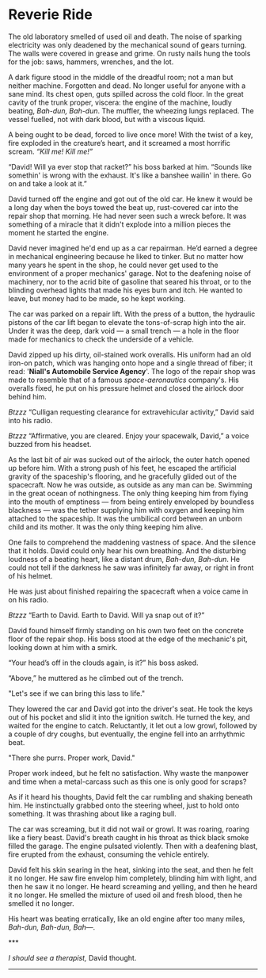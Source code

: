 # Reverie Ride

The old laboratory smelled of used oil and death. The noise of sparking
electricity was only deadened by the mechanical sound of gears turning. The
walls were covered in grease and grime. On rusty nails hung the tools for the
job: saws, hammers, wrenches, and the lot.

A dark figure stood in the middle of the dreadful room; not a man but neither
machine. Forgotten and dead. No longer useful for anyone with a sane mind. Its
chest open, guts spilled across the cold floor. In the great cavity of the trunk
proper, viscera: the engine of the machine, loudly beating, _Bah-dun, Bah-dun_.
The muffler, the wheezing lungs replaced. The vessel fuelled, not with dark
blood, but with a viscous liquid.

A being ought to be dead, forced to live once more! With the twist of a key,
fire exploded in the creature’s heart, and it screamed a most horrific scream.
_“Kill me! Kill me!”_

“David! Will ya ever stop that racket?” his boss barked at him. “Sounds like
somethin' is wrong with the exhaust. It's like a banshee wailin' in there. Go on
and take a look at it.”

David turned off the engine and got out of the old car. He knew it would be a
long day when the boys towed the beat up, rust-covered car into the repair shop
that morning. He had never seen such a wreck before. It was something of a
miracle that it didn't explode into a million pieces the moment he started the
engine.

David never imagined he'd end up as a car repairman. He’d earned a degree in
mechanical engineering because he liked to tinker. But no matter how many years
he spent in the shop, he could never get used to the environment of a proper
mechanics' garage. Not to the deafening noise of machinery, nor to the acrid
bite of gasoline that seared his throat, or to the blinding overhead lights that
made his eyes burn and itch. He wanted to leave, but money had to be made, so he
kept working.

The car was parked on a repair lift. With the press of a button, the hydraulic
pistons of the car lift began to elevate the tons-of-scrap high into the air.
Under it was the deep, dark void — a small trench — a hole in the floor made for
mechanics to check the underside of a vehicle.

David zipped up his dirty, oil-stained work overalls. His uniform had an old
iron-on patch, which was hanging onto hope and a single thread of fiber; it
read: '**Niall's Automobile Service Agency**'. The logo of the repair shop was
made to resemble that of a famous _space-aeronautics_ company's. His overalls
fixed, he put on his pressure helmet and closed the airlock door behind him.

_Btzzz_ “Culligan requesting clearance for extravehicular activity,” David said
into his radio.

_Btzzz_ “Affirmative, you are cleared. Enjoy your spacewalk, David,” a voice
buzzed from his headset.

As the last bit of air was sucked out of the airlock, the outer hatch opened up
before him. With a strong push of his feet, he escaped the artificial gravity of
the spaceship's flooring, and he gracefully glided out of the spacecraft. Now he
was outside, as outside as any man can be. Swimming in the great ocean of
nothingness. The only thing keeping him from flying into the mouth of emptiness
— from being entirely enveloped by boundless blackness — was the tether
supplying him with oxygen and keeping him attached to the spaceship. It was the
umbilical cord between an unborn child and its mother. It was the only thing
keeping him alive.

One fails to comprehend the maddening vastness of space. And the silence that it
holds. David could only hear his own breathing. And the disturbing loudness of a
beating heart, like a distant drum, _Bah-dun, Bah-dun_. He could not tell if the
darkness he saw was infinitely far away, or right in front of his helmet.

He was just about finished repairing the spacecraft when a voice came in on his
radio.

_Btzzz_ “Earth to David. Earth to David. Will ya snap out of it?”

David found himself firmly standing on his own two feet on the concrete floor of
the repair shop. His boss stood at the edge of the mechanic's pit, looking down
at him with a smirk.

“Your head’s off in the clouds again, is it?” his boss asked.

“Above,” he muttered as he climbed out of the trench.

"Let's see if we can bring this lass to life."

They lowered the car and David got into the driver's seat. He took the keys out
of his pocket and slid it into the ignition switch. He turned the key, and
waited for the engine to catch. Reluctantly, it let out a low growl, followed by
a couple of dry coughs, but eventually, the engine fell into an arrhythmic beat.

"There she purrs. Proper work, David."

Proper work indeed, but he felt no satisfaction. Why waste the manpower and time
when a metal-carcass such as this one is only good for scraps?

As if it heard his thoughts, David felt the car rumbling and shaking beneath
him. He instinctually grabbed onto the steering wheel, just to hold onto
something. It was thrashing about like a raging bull.

The car was screaming, but it did not wail or growl. It was roaring, roaring
like a fiery beast. David's breath caught in his throat as thick black smoke
filled the garage. The engine pulsated violently. Then with a deafening blast,
fire erupted from the exhaust, consuming the vehicle entirely.

David felt his skin searing in the heat, sinking into the seat, and then he felt
it no longer. He saw fire envelop him completely, blinding him with light, and
then he saw it no longer. He heard screaming and yelling, and then he heard it
no longer. He smelled the mixture of used oil and fresh blood, then he smelled
it no longer.

His heart was beating erratically, like an old engine after too many miles,
_Bah-dun, Bah-dun, Bah—_.

\*\*\*

_I should see a therapist,_ David thought.

---
